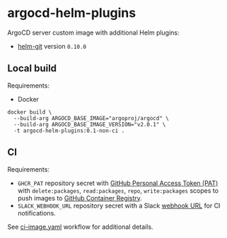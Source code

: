 # argocd-helm-plugins

ArgoCD server custom image with additional Helm plugins:
- [helm-git](https://github.com/aslafy-z/helm-git) version `0.10.0`

## Local build

Requirements:
- Docker

```shell
docker build \
  --build-arg ARGOCD_BASE_IMAGE="argoproj/argocd" \
  --build-arg ARGOCD_BASE_IMAGE_VERSION="v2.0.1" \
  -t argocd-helm-plugins:0.1-non-ci .
```

## CI

Requirements:
- `GHCR_PAT` repository secret with [GitHub Personal Access Token (PAT)](https://docs.github.com/en/github/authenticating-to-github/creating-a-personal-access-token) with `delete:packages`, `read:packages`, `repo`, `write:packages` scopes to push images to [GitHub Container Registry](https://docs.github.com/en/packages/guides/about-github-container-registry).
- `SLACK_WEBHOOK_URL` repository secret with a Slack [webhook URL](https://api.slack.com/messaging/webhooks) for CI notifications.

See [ci-image.yaml](.github/workflows/ci-image.yaml) workflow for additional details.
